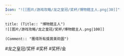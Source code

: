 ```yaml
---
Icon: "![[图片/游戏攻略/龙之皇冠/奖杯/博物館主人.png|30]]"
---
```

```ad-common-gold-trophy
title: (Title:: "博物館主人")
![[图片/游戏攻略/龙之皇冠/奖杯/博物館主人.png|100]]

(Comment:: "獲得所有獎賞美術圖")
```

#龙之皇冠/奖杯 #奖杯 #奖杯/金
